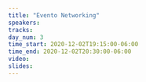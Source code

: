 ```yaml
---
title: "Evento Networking"
speakers:
tracks:
day_num: 3
time_start: 2020-12-02T19:15:00-06:00
time_end: 2020-12-02T20:30:00-06:00
video:
slides:
---
```


